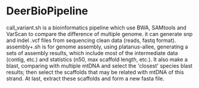 # DeerBioPipeline
call_variant.sh is a bioinformatics pipeline which use BWA, SAMtools and VarScan to compare the difference of multiple genome. it can generate snp and indel .vcf files from sequencing clean data (reads, fastq format).\
assembly+.sh is for genome assembly, using platanus-allee, generating a sets of assembly results, which include most of the intermediate data (contig, etc.) and statistics (n50, max scaffold length, etc.). It also make a blast, comparing with multiple mtDNA and select the 'closest' species blast results; then select the scaffolds that may be related with mtDNA of this strand. At last, extract these scaffolds and form a new fasta file.
